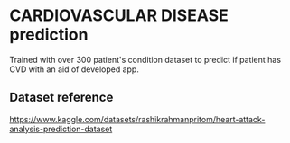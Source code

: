 # CARDIOVASCULAR DISEASE prediction
 Trained with over 300 patient's condition dataset to predict if patient has CVD with an aid of developed app.
 
## Dataset reference
https://www.kaggle.com/datasets/rashikrahmanpritom/heart-attack-analysis-prediction-dataset


